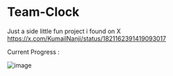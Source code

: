 # Team-Clock
Just a side little fun project i found on X
https://x.com/KumailNanji/status/1821162391419093017

Current Progress :

![image](https://github.com/user-attachments/assets/221d7d31-de92-4fdb-b19d-a9e8ef12be31)

